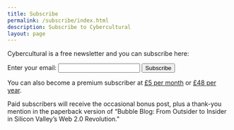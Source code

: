 ```yaml
---
title: Subscribe
permalink: /subscribe/index.html
description: Subscribe to Cybercultural
layout: page
---
```


<p>Cybercultural is a free newsletter and you can subscribe here:</p> 

<form
  action="https://buttondown.email/api/emails/embed-subscribe/ricmac"
  method="post"
  target="popupwindow"
  onsubmit="window.open('https://buttondown.email/ricmac', 'popupwindow')"
  class="embeddable-buttondown-form"
>
  <label for="bd-email">Enter your email:</label>
  <input type="email" name="email" id="bd-email" />
  
  <input type="submit" value="Subscribe" />
</form>

<p>You can also become a premium subscriber at <a href="https://buy.stripe.com/9AQeXn2eDcRk0126op">£5 per month</a> or <a href="https://buy.stripe.com/aEU6qRf1p8B46pq002">£48 per year</a>.</p> 

<p>Paid subscribers will receive the occasional bonus post, plus a thank-you mention in the paperback version of “Bubble Blog: From Outsider to Insider in Silicon Valley’s Web 2.0 Revolution."</p>
